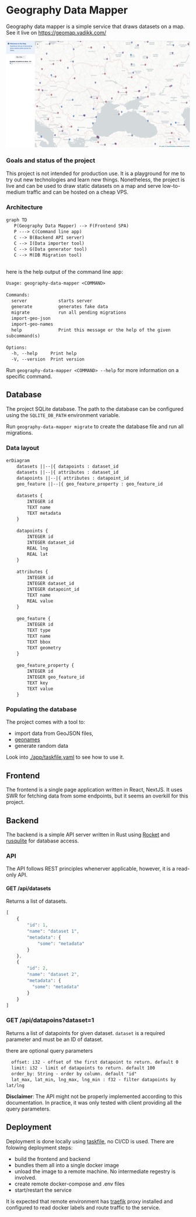 # Geography Data Mapper

Geography data mapper is a simple service that draws datasets on a map.
See it live on https://geomap.vadikk.com/


![img](./docs/images/img.png)

### Goals and status of the project
This project is not intended for production use. It is a playground for me to try out 
new technologies and learn new things. Nonetheless, the project is live and can be used to draw 
static datasets on a map and serve low-to-medium traffic and can be hosted on a cheap VPS.

### Architecture
```mermaid
graph TD
   P(Geography Data Mapper) --> F(Frontend SPA)
   P ---> C(Command line app)
   C --> B(Backend API server)    
   C --> I(Data importer tool)    
   C --> G(Data generator tool)
   C --> M(DB Migration tool)
   

```

here is the help output of the command line app:

```
Usage: geography-data-mapper <COMMAND>

Commands:
  server            starts server
  generate          generates fake data
  migrate           run all pending migrations
  import-geo-json   
  import-geo-names  
  help              Print this message or the help of the given subcommand(s)

Options:
  -h, --help     Print help
  -V, --version  Print version
```

Run `geography-data-mapper <COMMAND> --help` for more information on a specific command.

## Database
The project SQLite database.
The path to the database can be configured using the `SQLITE_DB_PATH` environment variable.

Run `geography-data-mapper migrate` to create the database file and run all migrations.


### Data layout 

```mermaid
erDiagram
    datasets ||--|{ datapoints : dataset_id
    datasets ||--|{ attributes : dataset_id
    datapoints ||--|{ attributes : datapoint_id
    geo_feature ||--|{ geo_feature_property : geo_feature_id

    datasets {
        INTEGER id
        TEXT name
        TEXT metadata
    }

    datapoints {
        INTEGER id
        INTEGER dataset_id 
        REAL lng
        REAL lat 
    }
    
    attributes {
        INTEGER id
        INTEGER dataset_id 
        INTEGER datapoint_id 
        TEXT name
        REAL value
    }

    geo_feature {
        INTEGER id
        TEXT type
        TEXT name
        TEXT bbox
        TEXT geometry
    }

    geo_feature_property {
        INTEGER id
        INTEGER geo_feature_id 
        TEXT key 
        TEXT value 
    }
```

### Populating the database
The project comes with a tool to:
- import data from GeoJSON files, 
- [geonames](http://download.geonames.org/export/dump/) 
- generate random data

Look into [./app/taskfile.yaml](./app/taskfile.yaml) to see how to use it.

## Frontend
The frontend is a single page application written in React, NextJS.
It uses SWR for fetching data from some endpoints, but it seems an overkill for this project.

## Backend
The backend is a simple API server written in Rust using [Rocket](https://rocket.rs/) and 
[rusqulite](https://docs.rs/rusqlite/latest/rusqlite/) for database access.

### API
The API follows REST principles whenerver applicable, however, it is a read-only API.


#### GET /api/datasets
Returns a list of datasets.
```js
[
    {
        "id": 1,
        "name": "dataset 1",
        "metadata": {
            "some": "metadata"
        }
    },
    {
        "id": 2,
        "name": "dataset 2",
        "metadata": {
          "some": "metadata"
        }
    }
]
```

### GET /api/datapoins?dataset=1
Returns a list of datapoints for given dataset. `dataset` is a required parameter and must 
be an ID of dataset.

there are optional query parameters
```
  offset: i32 - offset of the first datapoint to return. default 0
  limit: i32 - limit of datapoints to return. default 100
  order_by: String - order by column. default "id"
  lat_max, lat_min, lng_max, lng_min : f32 - filter datapoints by lat/lng  
```

**Disclaimer**: The API might not be properly implemented according to this documentation.
In practice, it was only tested with client providing all the query parameters. 

## Deployment
Deployment is done locally using [taskfile](./infra/taskfile.yaml), no CI/CD is used.
There are folowing deployment steps: 
- build the frontend and backend
- bundles them all into a single docker image 
- unload the image to a remote machine. No intermediate regestry is involved.
- create remote docker-compose and .env files
- start/restart the service

It is expected that remote environment has [traefik](https://traefik.io/) proxy installed and 
configured to read docker labels and route traffic to the service. 